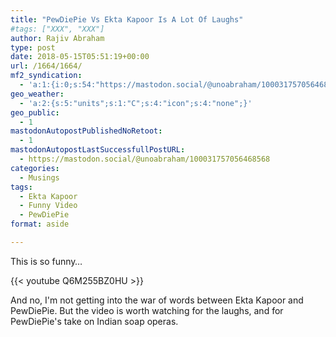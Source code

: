 ```yaml
---
title: "PewDiePie Vs Ekta Kapoor Is A Lot Of Laughs"
#tags: ["XXX", "XXX"]
author: Rajiv Abraham
type: post
date: 2018-05-15T05:51:19+00:00
url: /1664/1664/
mf2_syndication:
  - 'a:1:{i:0;s:54:"https://mastodon.social/@unoabraham/100031757056468568";}'
geo_weather:
  - 'a:2:{s:5:"units";s:1:"C";s:4:"icon";s:4:"none";}'
geo_public:
  - 1
mastodonAutopostPublishedNoRetoot:
  - 1
mastodonAutopostLastSuccessfullPostURL:
  - https://mastodon.social/@unoabraham/100031757056468568
categories:
  - Musings
tags:
  - Ekta Kapoor
  - Funny Video
  - PewDiePie
format: aside

---
```

This is so funny…

{{< youtube Q6M255BZ0HU >}}

And no, I'm not getting into the war of words between Ekta Kapoor and PewDiePie. But the video is worth watching for the laughs, and for PewDiePie's take on Indian soap operas.